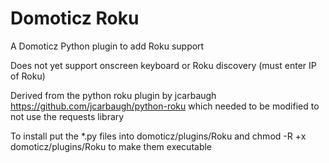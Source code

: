 # Domoticz Roku
A Domoticz Python plugin to add Roku support

Does not yet support onscreen keyboard or Roku discovery (must enter IP of Roku)

Derived from the python roku plugin by jcarbaugh https://github.com/jcarbaugh/python-roku which needed to be modified to not use the requests library

To install put the *.py files into domoticz/plugins/Roku and chmod -R +x domoticz/plugins/Roku to make them executable